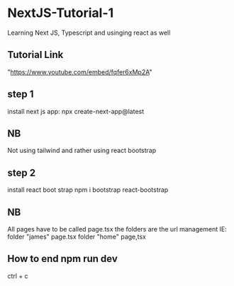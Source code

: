 # NextJS-Tutorial-1
 Learning Next JS, Typescript and usinging react as well

## Tutorial Link
"https://www.youtube.com/embed/fqfer6xMp2A"

## step 1
install next js app:
    npx create-next-app@latest

## NB

Not using tailwind and rather using react bootstrap

## step 2
install react boot strap
    npm i bootstrap react-bootstrap

## NB 
All pages have to be called page.tsx
the folders are the url management 
IE: 
folder "james"
page.tsx
folder "home"
page,tsx

## How to end npm run dev
ctrl + c